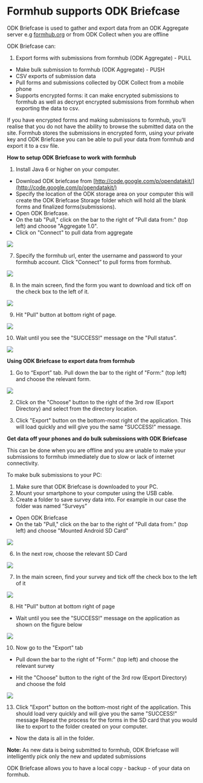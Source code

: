 # Formhub supports ODK Briefcase

ODK Briefcase is used to gather and export data from an ODK Aggregate server e.g [formhub.org](https://formhub.org) or from ODK Collect when you are offline

ODK Briefcase can: 

1. Export forms with submissions from formhub (ODK Aggregate) - PULL 
*  Make bulk submission to formhub (ODK Aggregate) - PUSH
*  CSV exports of submission data
*  Pull forms and submissions collected by ODK Collect from a mobile phone
*  Supports encrypted forms: it can make encrypted submissions to formhub as well
    as decrypt encrypted submissions from formhub when exporting the data to csv.
    
If you have encrypted forms and making submissions to formhub, you’ll realise 
that you do not have the ability to browse the submitted data on the site.
Formhub stores the submissions in encrypted form, using your private key and 
ODK Briefcase you can be able to pull your data from formhub and export it 
to a csv  file.

**How to setup ODK Briefcase to work with formhub**

1. Install Java 6 or higher on your computer.
*  Download ODK briefcase from [http://code.google.com/p/opendatakit/](http://code.google.com/p/opendatakit/)
*  Specify the location of the ODK storage area on your computer this will 
   create the ODK Briefcase Storage folder which will hold all the blank
   forms and finalized forms(submissions).
*  Open ODK Briefcase.
*  On the tab "Pull," click on the bar to the right of "Pull data from:" 
   (top left) and choose "Aggregate 1.0".
*   Click on "Connect" to pull data from aggregate

![](http://farm4.staticflickr.com/3754/9140785103_e2b7522189_o.png)

7.  Specify the formhub url, enter the username and password to your formhub account.
    Click "Connect” to pull forms from formhub.
    
![](http://farm3.staticflickr.com/2805/9140785689_77aefd32cf_o.png)

8.  In the main screen, find the form you want to download and tick off on the 
    check box to the left of it.
    
![](http://farm3.staticflickr.com/2832/9143039988_2c27f93e44_o.png)

9.  Hit "Pull" button at bottom right of page.

![](http://farm3.staticflickr.com/2885/9140794389_af9fc64363_o.png)

10.  Wait until you see the "SUCCESS!" message on the "Pull status”.

![](http://farm4.staticflickr.com/3753/9143022580_819c802647_o.png)


**Using ODK Briefcase to export data from formhub** 

1.  Go to “Export” tab. Pull down the bar to the right of "Form:" (top left) 
    and choose the relevant form. 
   
![](http://farm8.staticflickr.com/7281/9143049274_dc072d8ccb_o.png)  

2. Click on the "Choose" button to the right of the 3rd row (Export Directory) 
   and select from the directory location. 
   
3. Click "Export" button on the bottom-most right of the application. 
   This will  load  quickly and will give you the same "SUCCESS!" message.
   
   
**Get data off your phones and do bulk submissions with ODK Briefcase**

This can be done when you are offline and you are unable to make your submissions to formhub immediately due to slow or lack of internet connectivity.

To make bulk submissions to your PC:

1. Make sure that ODK Briefcase is downloaded to your PC.
2. Mount your smartphone to your computer using the USB cable.
3. Create a folder to save survey data into. For example in our case the folder was
   named “Surveys”   
*  Open ODK Briefcase
*  On the tab "Pull," click on the bar to the right of "Pull data from:" 
   (top left)  and choose "Mounted Android SD Card"
   
 ![](http://farm6.staticflickr.com/5516/9143072064_34582d54a0_o.png)
 
6. In the next row, choose the relevant SD Card

![](http://farm4.staticflickr.com/3811/9140828551_bf9b74f1bd_o.png)

7. In the main screen, find your survey and tick off the check box to the left of it

![](/http://farm8.staticflickr.com/7412/9143058348_909077c651_o.png)

8. Hit "Pull" button at bottom right of page

*  Wait until you see the "SUCCESS!" message on the application as shown on the 
   figure below
   
   
![](/http://farm4.staticflickr.com/3769/9143060470_d8dd0efed9_o.png)

10. Now go to the "Export" tab

*  Pull down the bar to the right of "Form:" (top left) and choose the 
   relevant  survey

*  Hit the "Choose" button to the right of the 3rd row (Export Directory) and 
   choose  the fold
   
![](/http://farm4.staticflickr.com/3831/9140835869_9da6503985_o.png)

13. Click "Export" button on the bottom-most right of the application. This 
    should load very quickly and will give you the same "SUCCESS!" message
    Repeat the process for the forms in the SD card that you would like to 
    export to the folder created on your computer.
    
*  Now the data is all in the folder.

**Note:**
As new data is being submitted to formhub, ODK Briefcase will intelligently pick only the new and updated submissions

ODK Briefcase allows you to have a local copy - backup - of your data on formhub.


    












   
   





    
    


    
















